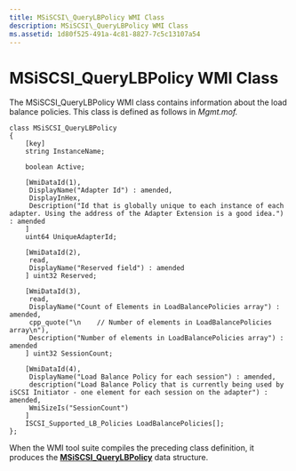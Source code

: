 ```yaml
---
title: MSiSCSI\_QueryLBPolicy WMI Class
description: MSiSCSI\_QueryLBPolicy WMI Class
ms.assetid: 1d80f525-491a-4c81-8827-7c5c13107a54
---
```


# MSiSCSI\_QueryLBPolicy WMI Class


The MSiSCSI\_QueryLBPolicy WMI class contains information about the load balance policies. This class is defined as follows in *Mgmt.mof.*

```
class MSiSCSI_QueryLBPolicy 
{
    [key]
    string InstanceName;

    boolean Active;

    [WmiDataId(1),
     DisplayName("Adapter Id") : amended,
     DisplayInHex,
     Description("Id that is globally unique to each instance of each adapter. Using the address of the Adapter Extension is a good idea.") : amended
    ]
    uint64 UniqueAdapterId;

    [WmiDataId(2),
     read,
     DisplayName("Reserved field") : amended
    ] uint32 Reserved;

    [WmiDataId(3),
     read,
     DisplayName("Count of Elements in LoadBalancePolicies array") : amended,
     cpp_quote("\n    // Number of elements in LoadBalancePolicies array\n"),
     Description("Number of elements in LoadBalancePolicies array") : amended
    ] uint32 SessionCount;

    [WmiDataId(4),
     DisplayName("Load Balance Policy for each session") : amended,
     description("Load Balance Policy that is currently being used by iSCSI Initiator - one element for each session on the adapter") : amended,
     WmiSizeIs("SessionCount")
    ]
    ISCSI_Supported_LB_Policies LoadBalancePolicies[];
};
```

When the WMI tool suite compiles the preceding class definition, it produces the [**MSiSCSI\_QueryLBPolicy**](https://msdn.microsoft.com/library/windows/hardware/ff563107) data structure.

 

 





